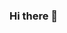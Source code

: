### Hi there 👋

<!--
**Sweettooth999/Sweettooth999** is a ✨ _special_ ✨ repository because its `README.md` (this file) appears on your GitHub profile.

Here are some ideas to get you started:

- 🔭 I’m currently working on C++
- 🌱 I’m currently learning C++
- 👯 I’m looking to collaborate on projects
- 🤔 I’m looking for help with understanding OOP
- 💬 Ask me about ...
- 📫 How to reach me: whatsapp +254783333804
- 😄 Pronouns: ...
- ⚡ Fun fact: ...
-->
